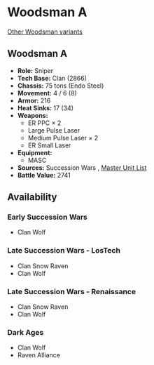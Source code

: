 # Woodsman A 

[Other Woodsman variants](../woodsman.md) 

## Woodsman A 

- **Role:** Sniper 
- **Tech Base:** Clan (2866) 
- **Chassis:** 75 tons (Endo Steel) 
- **Movement:** 4 / 6 (8) 
- **Armor:** 216 
- **Heat Sinks:** 17 (34) 
- **Weapons:** 
  - ER PPC × 2 
  - Large Pulse Laser 
  - Medium Pulse Laser × 2 
  - ER Small Laser 
- **Equipment:** 
  - MASC 
- **Sources:** Succession Wars , [Master Unit List](http://masterunitlist.info/Unit/Details/3586/woodsman-a) 
- **Battle Value:** 2741 

## Availability 

### Early Succession Wars 

- Clan Wolf 

### Late Succession Wars - LosTech 

- Clan Snow Raven 
- Clan Wolf 

### Late Succession Wars - Renaissance 

- Clan Snow Raven 
- Clan Wolf 

### Dark Ages 

- Clan Wolf 
- Raven Alliance 

